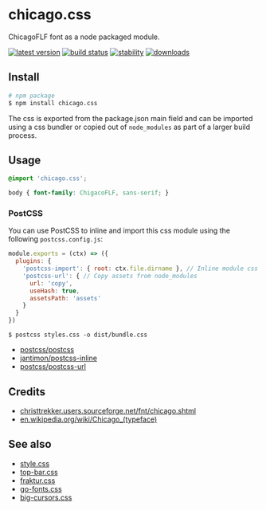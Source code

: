 # chicago.css

ChicagoFLF font as a node packaged module.

[![latest version][npm-img]][npm-url] [![build status][travis-img]][travis-url] [![stability][stability-img]][stability-url] [![downloads][downloads-img]][npm-url]

[npm-img]: https://img.shields.io/npm/v/chicago.css.svg?style=flat-square
[npm-url]: https://www.npmjs.com/package/chicago.css
[travis-img]: https://img.shields.io/travis/bcomnes/chicago.css.svg?style=flat-square
[travis-url]: https://travis-ci.org/bcomnes/chicago.css
[stability-img]: https://img.shields.io/badge/stability-stable-brightgreen.svg?style=flat-square
[stability-url]: https://iojs.org/api/documentation.html#documentation_stability_index
[downloads-img]: https://img.shields.io/npm/dm/chicago.css.svg?style=flat-square

## Install

```sh
# npm package
$ npm install chicago.css
```

The css is exported from the package.json main field and can be imported using a css bundler or copied out of `node_modules` as part of a larger build process.

## Usage

```css
@import 'chicago.css';

body { font-family: ChigacoFLF, sans-serif; }
```

### PostCSS

You can use PostCSS to inline and import this css module using the following `postcss.config.js`:

```js
module.exports = (ctx) => ({
  plugins: {
    'postcss-import': { root: ctx.file.dirname }, // Inline module css
    'postcss-url': { // Copy assets from node_modules
      url: 'copy',
      useHash: true,
      assetsPath: 'assets'
    }
  }
})
```

```
$ postcss styles.css -o dist/bundle.css
```
- [postcss/postcss](https://ghub.io/postcss)
- [jantimon/postcss-inline](https://github.com/jantimon/postcss-inline)
- [postcss/postcss-url](https://github.com/postcss/postcss-url)

## Credits

- [christtrekker.users.sourceforge.net/fnt/chicago.shtml](http://christtrekker.users.sourceforge.net/fnt/chicago.shtml)
- [en.wikipedia.org/wiki/Chicago_(typeface)](https://en.wikipedia.org/wiki/Chicago_(typeface))

## See also

- [style.css](https://github.com/ungoldman/style.css)
- [top-bar.css](https://github.com/ungoldman/top-bar.css)
- [fraktur.css](https://github.com/bcomnes/fraktur.css)
- [go-fonts.css](https://github.com/bcomnes/go-fonts.css)
- [big-cursors.css](https://github.com/bcomnes/big-cursors.css)